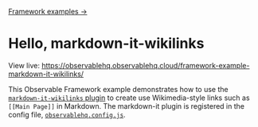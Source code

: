 [Framework examples →](../)

# Hello, markdown-it-wikilinks

View live: <https://observablehq.observablehq.cloud/framework-example-markdown-it-wikilinks/>

This Observable Framework example demonstrates how to use the [`markdown-it-wikilinks` plugin](https://github.com/jsepia/markdown-it-wikilinks) to create use Wikimedia-style links such as `[[Main Page]]` in Markdown. The markdown-it plugin is registered in the config file, [`observablehq.config.js`](./observablehq.config.js).
